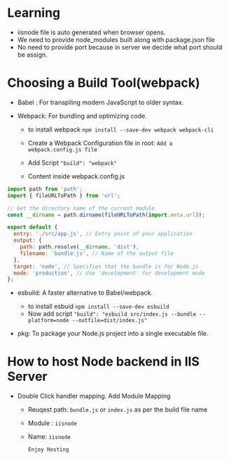 # Learning
- iisnode file is auto generated when browser opens.
- We need to provide node_modules built along with package.json file
- No need to provide port because in server we decide what port should be assign.


# Choosing a Build Tool(webpack)


- Babel : For transpiling modern JavaScript to older syntax.

- Webpack: For bundling and optimizing code. <br/>
    - to install webpack
        ```npm install --save-dev webpack webpack-cli```
    - Create a Webpack Configuration file in root:
         ```Add a webpack.config.js file```
    - Add Script
        ```"build": "webpack"```
    
    - Content inside webpack.config.js


```javascript
import path from 'path';
import { fileURLToPath } from 'url';

// Get the directory name of the current module
const __dirname = path.dirname(fileURLToPath(import.meta.url));

export default {
  entry: './src/app.js', // Entry point of your application
  output: {
    path: path.resolve(__dirname, 'dist'),
    filename: 'bundle.js', // Name of the output file
  },
  target: 'node', // Specifies that the bundle is for Node.js
  mode: 'production', // Use 'development' for development mode
};

```

  



- esbuild: A faster alternative to Babel/webpack.
    - to install esbuid
        ```npm install --save-dev esbuild```
    - Now add script 
        ```"build": "esbuild src/index.js --bundle --platform=node --outfile=dist/index.js"```
    
- pkg: To package your Node.js project into a single executable file.

# How to host Node backend in IIS Server
- Double Click handler mapping. Add Module Mapping
    - Reuqest path: ```bundle.js``` or ```index.js``` as per the build file name
    - Module : ```iisnode```
    - Name: ```iisnode``` 

        ``Enjoy Hosting``